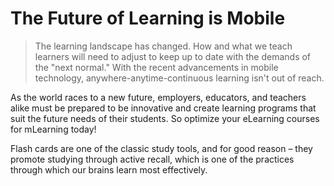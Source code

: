 
# The Future of Learning is Mobile  

> The learning landscape has changed. How and what we teach learners will need to adjust to keep up to date with the demands of the "next normal."  With the recent advancements in mobile technology, anywhere-anytime-continuous learning isn't out of reach.

As the world races to a new future, employers, educators, and teachers alike must be prepared to be innovative and create learning programs that suit the future needs of their students. So optimize your eLearning courses for mLearning today!

Flash cards are one of the classic study tools, and for good reason – they promote studying through active recall, which is one of the practices through which our brains learn most effectively.  





